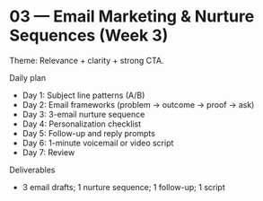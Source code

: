 # 03 — Email Marketing & Nurture Sequences (Week 3)

Theme: Relevance + clarity + strong CTA.

Daily plan
- Day 1: Subject line patterns (A/B)
- Day 2: Email frameworks (problem → outcome → proof → ask)
- Day 3: 3-email nurture sequence
- Day 4: Personalization checklist
- Day 5: Follow-up and reply prompts
- Day 6: 1-minute voicemail or video script
- Day 7: Review

Deliverables
- 3 email drafts; 1 nurture sequence; 1 follow-up; 1 script
